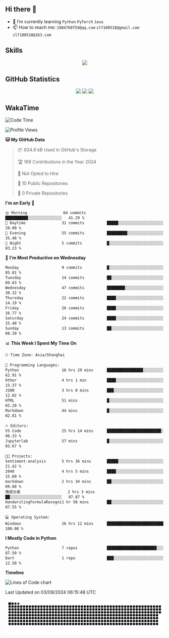 ## Hi there 👋

- 🌱 I’m currently learning `Python` `PyTorch` `Java`
- 📫 How to reach me: `1984769759@qq.com` `zlf100518@gmail.com` `zlf100518@163.com`

## Skills
<div align="center"> <img src="https://skillicons.dev/icons?i=python,linux,git,github,html,css,js" /> </div>

## GitHub Statistics

<div align="center">
  <img src="https://github-readme-stats.vercel.app/api?username=mrcchenfeng&show_icons=true&theme=tokyonight" />
  <img src="https://github-readme-stats.vercel.app/api/top-langs/?username=mrcchenfeng&show_icons=true&theme=tokyonight" />
  <img src="https://github-readme-activity-graph.vercel.app/graph?username=mrcchenfeng&theme=xcode" />
</div>

## WakaTime

<!--START_SECTION:waka-->
![Code Time](http://img.shields.io/badge/Code%20Time-80%20hrs%2041%20mins-blue)

![Profile Views](http://img.shields.io/badge/Profile%20Views-2-blue)

**🐱 My GitHub Data** 

> 📦 634.9 kB Used in GitHub's Storage 
 > 
> 🏆 169 Contributions in the Year 2024
 > 
> 🚫 Not Opted to Hire
 > 
> 📜 10 Public Repositories 
 > 
> 🔑 0 Private Repositories 
 > 
**I'm an Early 🐤** 

```text
🌞 Morning                64 commits          ██████████░░░░░░░░░░░░░░░   41.29 % 
🌆 Daytime                31 commits          █████░░░░░░░░░░░░░░░░░░░░   20.00 % 
🌃 Evening                55 commits          █████████░░░░░░░░░░░░░░░░   35.48 % 
🌙 Night                  5 commits           █░░░░░░░░░░░░░░░░░░░░░░░░   03.23 % 
```
📅 **I'm Most Productive on Wednesday** 

```text
Monday                   9 commits           █░░░░░░░░░░░░░░░░░░░░░░░░   05.81 % 
Tuesday                  14 commits          ██░░░░░░░░░░░░░░░░░░░░░░░   09.03 % 
Wednesday                47 commits          ████████░░░░░░░░░░░░░░░░░   30.32 % 
Thursday                 22 commits          ████░░░░░░░░░░░░░░░░░░░░░   14.19 % 
Friday                   26 commits          ████░░░░░░░░░░░░░░░░░░░░░   16.77 % 
Saturday                 24 commits          ████░░░░░░░░░░░░░░░░░░░░░   15.48 % 
Sunday                   13 commits          ██░░░░░░░░░░░░░░░░░░░░░░░   08.39 % 
```


📊 **This Week I Spent My Time On** 

```text
🕑︎ Time Zone: Asia/Shanghai

💬 Programming Languages: 
Python                   16 hrs 29 mins      ████████████████░░░░░░░░░   62.91 % 
Other                    4 hrs 1 min         ████░░░░░░░░░░░░░░░░░░░░░   15.37 % 
JSON                     3 hrs 8 mins        ███░░░░░░░░░░░░░░░░░░░░░░   12.02 % 
HTML                     51 mins             █░░░░░░░░░░░░░░░░░░░░░░░░   03.28 % 
Markdown                 44 mins             █░░░░░░░░░░░░░░░░░░░░░░░░   02.81 % 

🔥 Editors: 
VS Code                  25 hrs 14 mins      ████████████████████████░   96.33 % 
Jupyterlab               57 mins             █░░░░░░░░░░░░░░░░░░░░░░░░   03.67 % 

🐱‍💻 Projects: 
Sentiment-analysis       5 hrs 36 mins       █████░░░░░░░░░░░░░░░░░░░░   21.42 % 
2048                     4 hrs 5 mins        ████░░░░░░░░░░░░░░░░░░░░░   15.60 % 
markdown                 2 hrs 34 mins       ██░░░░░░░░░░░░░░░░░░░░░░░   09.80 % 
情感分类                     2 hrs 3 mins        ██░░░░░░░░░░░░░░░░░░░░░░░   07.87 % 
HandwritingFormulaRecogni1 hr 58 mins        ██░░░░░░░░░░░░░░░░░░░░░░░   07.55 % 

💻 Operating System: 
Windows                  26 hrs 12 mins      █████████████████████████   100.00 % 
```

**I Mostly Code in Python** 

```text
Python                   7 repos             ██████████████████████░░░   87.50 % 
Dart                     1 repo              ███░░░░░░░░░░░░░░░░░░░░░░   12.50 % 
```



**Timeline**

![Lines of Code chart](https://raw.githubusercontent.com/mrcchenfeng/mrcchenfeng/main/assets/bar_graph.png)


 Last Updated on 03/09/2024 06:15:48 UTC
<!--END_SECTION:waka-->

<div align="center"><img src="./assets/github-snake-dark.svg" /></div>
